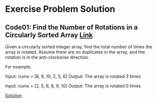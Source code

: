 # Exercise Problem Solution

## Code01: Find the Number of Rotations in a Circularly Sorted Array [Link](https://www.techiedelight.com/find-number-rotations-circularly-sorted-array/)
Given a circularly sorted integer array, find the total number of times the array is rotated. Assume there are no duplicates in the array, and the rotation is in the anti-clockwise direction.

For example,

Input:  nums = [8, 9, 10, 2, 5, 6]
Output: The array is rotated 3 times  

Input:  nums = [2, 5, 6, 8, 9, 10]
Output: The array is rotated 0 times

[Solution](https://github.com/sabboshachi/DSA_ProblemSolves/blob/main/Data%20Structure%20and%20Algorithms/Searching%20Algorithms/02.%20Binary%20Search/Exercise%20Problem%20Solution/code01.c)

